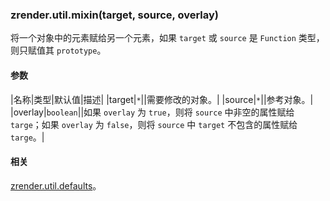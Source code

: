 ---
---

### zrender.util.mixin(target, source, overlay)

将一个对象中的元素赋给另一个元素，如果 `target` 或 `source` 是 `Function` 类型，则只赋值其 `prototype`。

#### 参数

|名称|类型|默认值|描述|
|target|`*`||需要修改的对象。|
|source|`*`||参考对象。|
|overlay|`boolean`||如果 `overlay` 为 `true`，则将 `source` 中非空的属性赋给 `targe`；如果 `overlay` 为 `false`，则将 `source` 中 `target` 不包含的属性赋给 `targe`。|

#### 相关

[zrender.util.defaults](#zrenderutildefaultstarget-source-overlay)。
